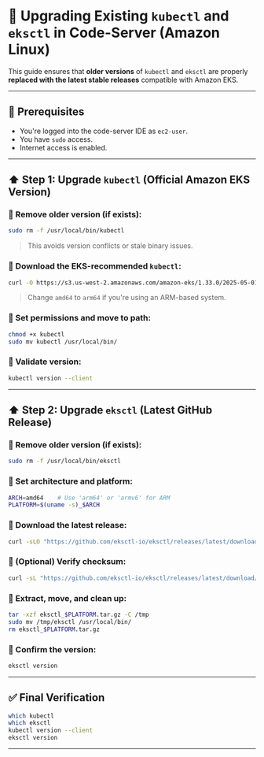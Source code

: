 # 🔧 Upgrading Existing `kubectl` and `eksctl` in Code-Server (Amazon Linux)

This guide ensures that **older versions** of `kubectl` and `eksctl` are properly **replaced with the latest stable releases** compatible with Amazon EKS.

---

## 📌 Prerequisites

* You're logged into the code-server IDE as `ec2-user`.
* You have `sudo` access.
* Internet access is enabled.

---

## ⬆️ Step 1: Upgrade `kubectl` (Official Amazon EKS Version)

### 🔹 Remove older version (if exists):

```bash
sudo rm -f /usr/local/bin/kubectl
```

> This avoids version conflicts or stale binary issues.

### 🔹 Download the EKS-recommended `kubectl`:

```bash
curl -O https://s3.us-west-2.amazonaws.com/amazon-eks/1.33.0/2025-05-01/bin/linux/amd64/kubectl
```

> Change `amd64` to `arm64` if you're using an ARM-based system.

### 🔹 Set permissions and move to path:

```bash
chmod +x kubectl
sudo mv kubectl /usr/local/bin/
```

### 🔹 Validate version:

```bash
kubectl version --client
```

---

## ⬆️ Step 2: Upgrade `eksctl` (Latest GitHub Release)

### 🔹 Remove older version (if exists):

```bash
sudo rm -f /usr/local/bin/eksctl
```

### 🔹 Set architecture and platform:

```bash
ARCH=amd64    # Use 'arm64' or 'armv6' for ARM
PLATFORM=$(uname -s)_$ARCH
```

### 🔹 Download the latest release:

```bash
curl -sLO "https://github.com/eksctl-io/eksctl/releases/latest/download/eksctl_$PLATFORM.tar.gz"
```

### 🔹 (Optional) Verify checksum:

```bash
curl -sL "https://github.com/eksctl-io/eksctl/releases/latest/download/eksctl_checksums.txt" | grep $PLATFORM | sha256sum --check
```

### 🔹 Extract, move, and clean up:

```bash
tar -xzf eksctl_$PLATFORM.tar.gz -C /tmp
sudo mv /tmp/eksctl /usr/local/bin/
rm eksctl_$PLATFORM.tar.gz
```

### 🔹 Confirm the version:

```bash
eksctl version
```

---

## ✅ Final Verification

```bash
which kubectl
which eksctl
kubectl version --client
eksctl version
```

---

